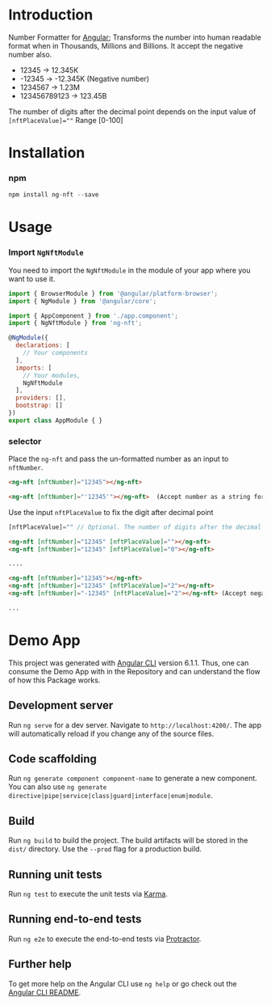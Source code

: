 # Introduction

Number Formatter for [Angular](http://angular.io); Transforms the number into human readable format when in Thousands, Millions and Billions. It accept the negative number also.
* 12345 -> 12.345K
* -12345 -> -12.345K (Negative number)
* 1234567 -> 1.23M
* 123456789123 -> 123.45B

The number of digits after the decimal point depends on the input value of `[nftPlaceValue]=""` Range [0-100]

# Installation

### npm
```js
npm install ng-nft --save
```

# Usage

### Import `NgNftModule`

You need to import the `NgNftModule` in the module of your app where you want to use it.

```js
import { BrowserModule } from '@angular/platform-browser';
import { NgModule } from '@angular/core';

import { AppComponent } from './app.component';
import { NgNftModule } from 'ng-nft';

@NgModule({
  declarations: [
    // Your components
  ],
  imports: [
    // Your modules,
    NgNftModule
  ],
  providers: [],
  bootstrap: []
})
export class AppModule { }
```

### selector
Place the `ng-nft` and pass the un-formatted number as an input to `nftNumber`.

```html
<ng-nft [nftNumber]="12345"></ng-nft>

<ng-nft [nftNumber]="'12345'"></ng-nft>  (Accept number as a string format)
```


Use the input `nftPlaceValue` to fix the digit after decimal point

```js
[nftPlaceValue]="" // Optional. The number of digits after the decimal point. Range [0-100]
```
```html
<ng-nft [nftNumber]="12345" [nftPlaceValue]=""></ng-nft>
<ng-nft [nftNumber]="12345" [nftPlaceValue]="0"></ng-nft>

....

<ng-nft [nftNumber]="12345"></ng-nft>
<ng-nft [nftNumber]="12345" [nftPlaceValue]="2"></ng-nft>
<ng-nft [nftNumber]="-12345" [nftPlaceValue]="2"></ng-nft> (Accept negative number)

...
```


# Demo App

This project was generated with [Angular CLI](https://github.com/angular/angular-cli) version 6.1.1. 
Thus, one can consume the Demo App with in the Repository and can understand the flow of how this Package works.

## Development server

Run `ng serve` for a dev server. Navigate to `http://localhost:4200/`. The app will automatically reload if you change any of the source files.

## Code scaffolding

Run `ng generate component component-name` to generate a new component. You can also use `ng generate directive|pipe|service|class|guard|interface|enum|module`.

## Build

Run `ng build` to build the project. The build artifacts will be stored in the `dist/` directory. Use the `--prod` flag for a production build.

## Running unit tests

Run `ng test` to execute the unit tests via [Karma](https://karma-runner.github.io).

## Running end-to-end tests

Run `ng e2e` to execute the end-to-end tests via [Protractor](http://www.protractortest.org/).

## Further help

To get more help on the Angular CLI use `ng help` or go check out the [Angular CLI README](https://github.com/angular/angular-cli/blob/master/README.md).